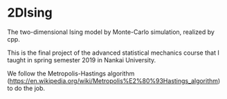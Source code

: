 # 2DIsing
The two-dimensional Ising model by Monte-Carlo simulation, realized by cpp.

This is the final project of the advanced statistical mechanics course that I taught in spring semester 2019 in Nankai University. 

We follow the Metropolis-Hastings algorithm (https://en.wikipedia.org/wiki/Metropolis%E2%80%93Hastings_algorithm) to do the job. 
